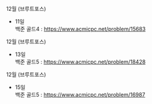 12월 (브루트포스) </br>
- 11일 </br>
백준 골드4 : https://www.acmicpc.net/problem/15683 </br>

12월 (브루트포스) </br>
- 13일 </br>
백준 골드5 : https://www.acmicpc.net/problem/18428 </br>

12월 (브루트포스) </br>
- 15일 </br>
백준 골드5 : https://www.acmicpc.net/problem/16987
